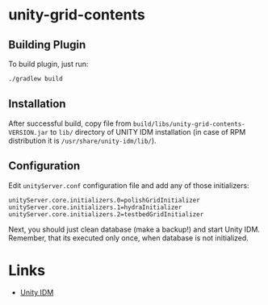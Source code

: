 # unity-grid-contents

## Building Plugin

To build plugin, just run:

```bash
./gradlew build
```

## Installation

After successful build, copy file from `build/libs/unity-grid-contents-VERSION.jar`
to `lib/` directory of UNITY IDM installation
(in case of RPM distribution it is `/usr/share/unity-idm/lib/`).

## Configuration

Edit `unityServer.conf` configuration file and add any of those initializers:

```
unityServer.core.initializers.0=polishGridInitializer
unityServer.core.initializers.1=hydraInitializer
unityServer.core.initializers.2=testbedGridInitializer
```

Next, you should just clean database (make a backup!) and start Unity IDM.
Remember, that its executed only once, when database is not initialized.


# Links

* [Unity IDM](http://unity-idm.eu)
